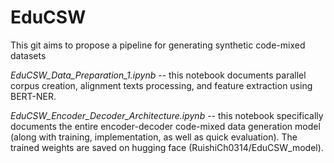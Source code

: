 # EduCSW
This git aims to propose a pipeline for generating synthetic code-mixed datasets

*EduCSW_Data_Preparation_1.ipynb* -- this notebook documents parallel corpus creation, alignment texts processing, and feature extraction using BERT-NER.

*EduCSW_Encoder_Decoder_Architecture.ipynb* -- this notebook specifically documents the entire encoder-decoder code-mixed data generation model (along with training, implementation, as well as quick evaluation). The trained weights are saved on hugging face (RuishiCh0314/EduCSW_model).
 
